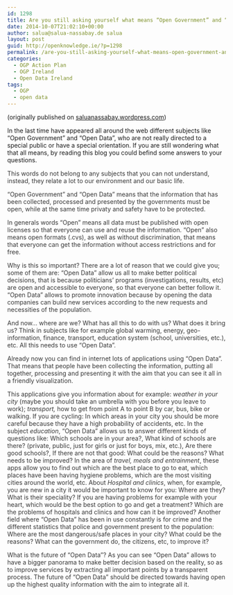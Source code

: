 ```yaml
---
id: 1298
title: Are you still asking yourself what means “Open Government” and “Open Data” and what has it to do with you?
date: 2014-10-07T21:02:10+00:00
author: salua@salua-nassabay.de salua
layout: post
guid: http://openknowledge.ie/?p=1298
permalink: /are-you-still-asking-yourself-what-means-open-government-and-open-data-and-what-has-it-to-do-with-you/
categories:
  - OGP Action Plan
  - OGP Ireland
  - Open Data Ireland
tags:
  - OGP
  - open data
---
```

(originally published on [saluanassabay.wordpress.com](https://saluanassabay.wordpress.com))

In the last time have appeared all around the web different subjects like “Open Government” and “Open Data”, who are not really directed to a special public or have a special orientation. If you are still wondering what that all means, by reading this blog you could befind some answers to your questions.

<p style="color: #373737;">
  This words do not belong to any subjects that you can not understand, instead, they relate a lot to our environment and our basic life.
</p>

<p style="color: #373737;">
  “Open Government” and “Open Data” means that the information that has been collected, processed and presented by the governments must be open, while at the same time privaty and safety have to be protected.
</p>

<p style="color: #373737;">
  In generals words “Open” means all data must be published with open licenses so that everyone can use and reuse the information. “Open” also means open formats (.cvs), as well as without discrimination, that means that everyone can get the information without access restrictions and for free.
</p>

<p style="color: #373737;">
  Why is this so important? There are a lot of reason that we could give you; some of them are: “Open Data” allow us all to make better political decisions, that is because politicians’ programs (investigations, results, etc) are open and accessible to everyone, so that everyone can better follow it. “Open Data” allows to promote innovation because by opening the data companies can build new services according to the new requests and necessities of the population.
</p>

<p style="color: #373737;">
  And now… where are we? What has all this to do with us? What does it bring us? Think in subjects like for example global warming, energy, geo-information, finance, transport, education system (school, universities, etc.), etc. All this needs to use “Open Data”.
</p>

<p style="color: #373737;">
  Already now you can find in internet lots of applications using “Open Data”. That means that people have been collecting the information, putting all together, processing and presenting it with the aim that you can see it all in a friendly visualization.
</p>

<p style="color: #373737;">
  This applications give you information about for example: <i>weather in your city</i> (maybe you should take an umbrella with you before you leave to work); <i>transport,</i> how to get from point A to point B by car, bus, bike or walking. If you are cycling: In which areas in your city you should be more careful because they have a high probability of accidents, etc. In the subject <i>education</i>, “Open Data” allows us to answer different kinds of questions like: Which schools are in your area?, What kind of schools are there? (private, public, just for girls or just for boys, mix, etc.), Are there good schools?, If there are not that good: What could be the reasons? What needs to be improved? In the area of <i>travel, m</i><i>eals and entrainment</i>, these apps allow you to find out which are the best place to go to eat, which places have been having hygiene problems, which are the most visiting cities around the world, etc. About <i>Hospital and clinics</i>, when, for example, you are new in a city it would be important to know for you: Where are they? What is their speciality? If you are having problems for example with your heart, which would be the best option to go and get a treatment? Which are the problems of hospitals and clinics and how can it be improved? Another field where “Open Data” has been in use constantly is for crime and the different statistics that police and government present to the population: Where are the most dangerous/safe places in your city? What could be the reasons? What can the government do, the citizens, etc, to improve it?
</p>

<p style="color: #373737;">
  What is the future of “Open Data”? As you can see “Open Data” allows to have a bigger panorama to make better decision based on the reality, so as to improve services by extracting all important points by a transparent process. The future of “Open Data” should be directed towards having open up the highest quality information with the aim to integrate all it.
</p>